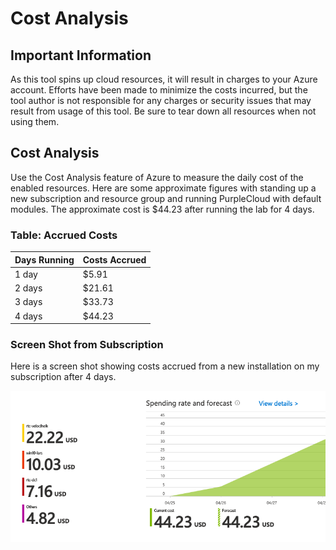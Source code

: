 # Cost Analysis

## Important Information
As this tool spins up cloud resources, it will result in charges to your Azure account.  Efforts have been made to minimize the costs incurred, but the tool author is not responsible for any charges or security issues that may result from usage of this tool.  Be sure to tear down all resources when not using them.

## Cost Analysis
Use the Cost Analysis feature of Azure to measure the daily cost of the enabled resources.  Here are some approximate figures with standing up a new subscription and resource group and running PurpleCloud with default modules.  The approximate cost is $44.23 after running the lab for 4 days.

### Table:  Accrued Costs
| Days Running  |  Costs Accrued |
|---------------|----------------|
|    1 day      |     $5.91      |
|    2 days     |     $21.61     |
|    3 days     |     $33.73     |
|    4 days     |     $44.23     |


### Screen Shot from Subscription 
Here is a screen shot showing costs accrued from a new installation on my subscription after 4 days.

 
![](images/day4-pc.png)
